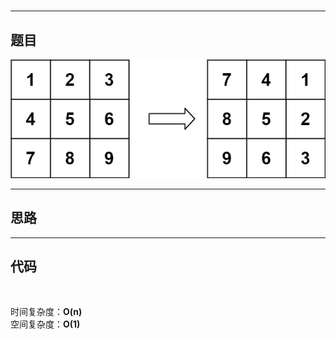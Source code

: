 # [](https://leetcode.cn/problemset/all/)

---

## 题目

![Alt text](https://github.com/yang-yang-o-o/CodingNotes/blob/main/Coding/asset/48_1.png)  

---

## 思路

---

## 代码

```C++



```

时间复杂度：**O(n)**  
空间复杂度：**O(1)**
